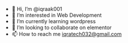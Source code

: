 - 👋 Hi, I’m @iqraak001
- 👀 I’m interested in Web Development
- 🌱 I’m currently learning wordpress
- 💞️ I’m looking to collaborate on elementor
- 📫 How to reach me iqratech032@gmail.com

<!---
iqraak001/iqraak001 is a ✨ special ✨ repository because its `README.md` (this file) appears on your GitHub profile.
You can click the Preview link to take a look at your changes.
--->
